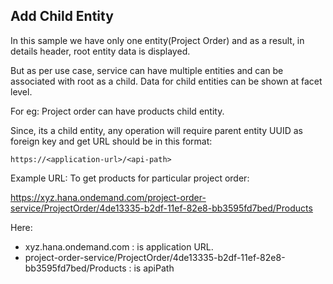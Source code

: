 ## Add Child Entity

In this sample we have only one entity(Project Order) and as a result, in details header, root entity data is displayed. 

But as per use case, service can have multiple entities and can be associated with root as a child. Data for child entities can be shown at facet level.

For eg: Project order can have products child entity.

Since, its a child entity, any operation will require parent entity UUID as foreign key and get URL should be in this format: 

`https://<application-url>/<api-path>`

Example URL:
To get products for particular project order:

https://xyz.hana.ondemand.com/project-order-service/ProjectOrder/4de13335-b2df-11ef-82e8-bb3595fd7bed/Products

Here:<br>
- xyz.hana.ondemand.com : is application URL.
- project-order-service/ProjectOrder/4de13335-b2df-11ef-82e8-bb3595fd7bed/Products : is apiPath





